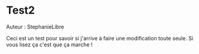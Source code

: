 # Test2
Auteur : StephanieLibre

Ceci est un test pour savoir si j'arrive à faire une modification toute seule.
Si vous lisez ça c'est que ça marche !